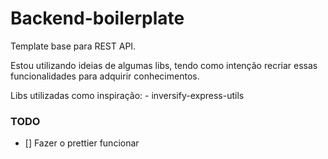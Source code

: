 # Backend-boilerplate

Template base para REST API.

Estou utilizando ideias de algumas libs, tendo como intenção recriar essas funcionalidades para adquirir conhecimentos.

Libs utilizadas como inspiração: - inversify-express-utils

### TODO

- [] Fazer o prettier funcionar
